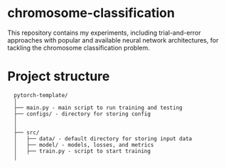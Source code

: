 # chromosome-classification
This repository contains my experiments, including trial-and-error approaches with popular and available neural network architectures, for tackling the chromosome classification problem.

# Project structure
```
  pytorch-template/
  │
  ├── main.py - main script to run training and testing
  ├── configs/ - directory for storing config
  │
  │
  ├── src/
  │   ├── data/ - default directory for storing input data
  │   ├── model/ - models, losses, and metrics
  │   ├── train.py - script to start training
  │
```